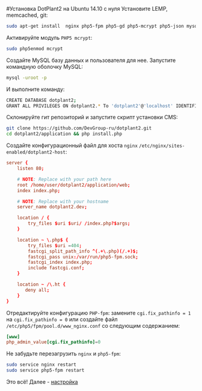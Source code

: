 #Установка DotPlant2 на Ubuntu 14.10 с нуля
Установите LEMP, memcached, git:
```bash
sudo apt-get install  nginx php5-fpm php5-gd php5-mcrypt php5-json mysql-server php5-mysql php5-cli php5-memcached memcached php5-curl php5-intl git
```
Активируйте модуль `PHP5 mcrypt`:
```bash
sudo php5enmod mcrypt
```
Создайте MySQL базу данных и пользователя для нее.
Запустите командную оболочку MySQL:
```bash
mysql -uroot -p
```
И выполните команду:
```bash
CREATE DATABASE dotplant2;
GRANT ALL PRIVILEGES ON dotplant2.* To 'dotplant2'@'localhost' IDENTIFIED BY 'REPLACE_WITH_YOUR_PASSWORD';
```
Склонируйте гит репозиторий и запустите скрипт установки CMS:
```bash
git clone https://github.com/DevGroup-ru/dotplant2.git
cd dotplant2/application && php install.php
```
Создайте конфигурационный файл для хоста `nginx` `/etc/nginx/sites-enabled/dotplant2-host`:
```conf
server {
    listen 80;

    # NOTE: Replace with your path here
    root /home/user/dotplant2/application/web;
    index index.php;

    # NOTE: Replace with your hostname
    server_name dotplant2.dev;

    location / {
        try_files $uri $uri/ /index.php?$args;
    }

    location ~ \.php$ {
        try_files $uri =404;
        fastcgi_split_path_info ^(.+\.php)(/.+)$;
        fastcgi_pass unix:/var/run/php5-fpm.sock;
        fastcgi_index index.php;
        include fastcgi.conf;
    }

    location ~ /\.ht {
       deny all;
    }
}
```
Отредактируйте конфигурацию `PHP-fpm`: замените `cgi.fix_pathinfo = 1` на `cgi.fix_pathinfo = 0` или создайте файл `/etc/php5/fpm/pool.d/www_nginx.conf` со следующим содержанием:
```conf
[www]
php_admin_value[cgi.fix_pathinfo]=0
```
Не забудьте перезагрузить `nginx` и `php5-fpm`: 
```bash
sudo service nginx restart
sudo service php5-fpm restart
```
Это всё!
Далее - [настройка](Web_application_configuratios)

